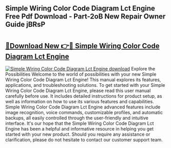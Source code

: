 ## Simple Wiring Color Code Diagram Lct Engine Free Pdf Download - Part-2oB New Repair Owner Guide jBRsP

# <h2><a href="http://dfs0ttd.blite.top/?on=Simple+Wiring+Color+Code+Diagram+Lct+Engine">🔗Download New 👉🔴 Simple Wiring Color Code Diagram Lct Engine</a></h2>

[![Simple Wiring Color Code Diagram Lct Engine download](https://i.imgur.com/lujVjoI.png)](http://dfs0ttd.blite.top/?on=Simple+Wiring+Color+Code+Diagram+Lct+Engine)
Explore the Possibilities Welcome to the world of possibilities with your new Simple Wiring Color Code Diagram Lct Engine! This manual explores its features, applications, and troubleshooting solutions. To get started with your Simple Wiring Color Code Diagram Lct Engine, please read this user manual carefully before use. It includes detailed instructions for product setup, as well as information on how to use its various features and capabilities. Simple Wiring Color Code Diagram Lct Engine advanced features include image recognition, voice commands, customizable profiles, and automatic backups, all easily controlled through the user-friendly and intuitive interface. It's our hope that the Simple Wiring Color Code Diagram Lct Engine has been a helpful and informative resource in helping you get started with your new product. Should you require any assistance or clarification, please do not hesitate to contact our customer support team.
